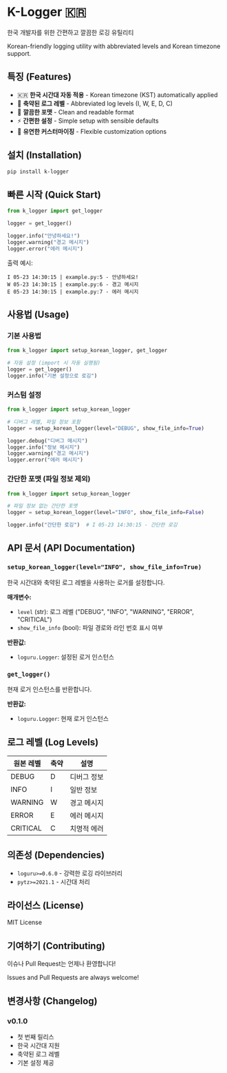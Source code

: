 # K-Logger 🇰🇷

한국 개발자를 위한 간편하고 깔끔한 로깅 유틸리티

Korean-friendly logging utility with abbreviated levels and Korean timezone support.

## 특징 (Features)

- 🇰🇷 **한국 시간대 자동 적용** - Korean timezone (KST) automatically applied
- 📝 **축약된 로그 레벨** - Abbreviated log levels (I, W, E, D, C)
- 🎨 **깔끔한 포맷** - Clean and readable format
- ⚡ **간편한 설정** - Simple setup with sensible defaults
- 🔧 **유연한 커스터마이징** - Flexible customization options

## 설치 (Installation)

```bash
pip install k-logger
```

## 빠른 시작 (Quick Start)

```python
from k_logger import get_logger

logger = get_logger()

logger.info("안녕하세요!")
logger.warning("경고 메시지")
logger.error("에러 메시지")
```

출력 예시:
```
I 05-23 14:30:15 | example.py:5 - 안녕하세요!
W 05-23 14:30:15 | example.py:6 - 경고 메시지
E 05-23 14:30:15 | example.py:7 - 에러 메시지
```

## 사용법 (Usage)

### 기본 사용법

```python
from k_logger import setup_korean_logger, get_logger

# 자동 설정 (import 시 자동 실행됨)
logger = get_logger()
logger.info("기본 설정으로 로깅")
```

### 커스텀 설정

```python
from k_logger import setup_korean_logger

# 디버그 레벨, 파일 정보 포함
logger = setup_korean_logger(level="DEBUG", show_file_info=True)

logger.debug("디버그 메시지")
logger.info("정보 메시지")
logger.warning("경고 메시지")
logger.error("에러 메시지")
```

### 간단한 포맷 (파일 정보 제외)

```python
from k_logger import setup_korean_logger

# 파일 정보 없는 간단한 포맷
logger = setup_korean_logger(level="INFO", show_file_info=False)

logger.info("간단한 로깅")  # I 05-23 14:30:15 - 간단한 로깅
```

## API 문서 (API Documentation)

### `setup_korean_logger(level="INFO", show_file_info=True)`

한국 시간대와 축약된 로그 레벨을 사용하는 로거를 설정합니다.

**매개변수:**
- `level` (str): 로그 레벨 ("DEBUG", "INFO", "WARNING", "ERROR", "CRITICAL")
- `show_file_info` (bool): 파일 경로와 라인 번호 표시 여부

**반환값:**
- `loguru.Logger`: 설정된 로거 인스턴스

### `get_logger()`

현재 로거 인스턴스를 반환합니다.

**반환값:**
- `loguru.Logger`: 현재 로거 인스턴스

## 로그 레벨 (Log Levels)

| 원본 레벨 | 축약 | 설명 |
|----------|------|------|
| DEBUG    | D    | 디버그 정보 |
| INFO     | I    | 일반 정보 |
| WARNING  | W    | 경고 메시지 |
| ERROR    | E    | 에러 메시지 |
| CRITICAL | C    | 치명적 에러 |

## 의존성 (Dependencies)

- `loguru>=0.6.0` - 강력한 로깅 라이브러리
- `pytz>=2021.1` - 시간대 처리

## 라이선스 (License)

MIT License

## 기여하기 (Contributing)

이슈나 Pull Request는 언제나 환영합니다!

Issues and Pull Requests are always welcome!

## 변경사항 (Changelog)

### v0.1.0
- 첫 번째 릴리스
- 한국 시간대 지원
- 축약된 로그 레벨
- 기본 설정 제공 